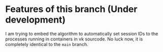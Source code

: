 # Features of this branch (Under development)
I am trying to embed the algorithm to automatically set session IDs to the processes running in containers in vk sourcode. No luck now, it is completely identical to the `main` branch.
